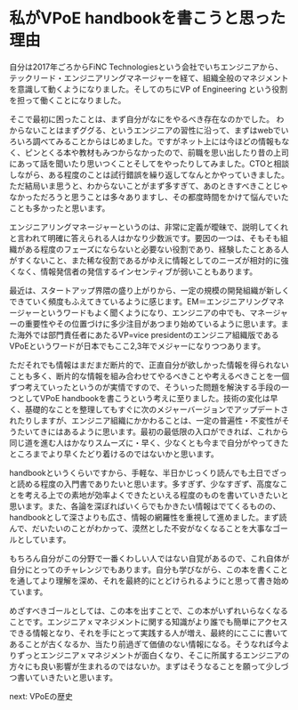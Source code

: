 # 私がVPoE handbookを書こうと思った理由

自分は2017年ごろからFiNC Technologiesという会社でいちエンジニアから、テックリード・エンジニアリングマネージャーを経て、組織全般のマネジメントを意識して動くようになりました。そしてのちにVP of Engineering という役割を担って働くことになりました。

そこで最初に困ったことは、まず自分がなにをやるべき存在なのかでした。
わからないことはまずググる、というエンジニアの習性に沿って、まずはwebでいろいろ調べてみることからはじめました。ですがネット上には今ほどの情報もなく、ピンとくる本や教材もみつからなかったので、前職を思い出したり昔の上司にあって話を聞いたり思いつくことそしてをやったりしてみました。CTOと相談しながら、ある程度のことは試行錯誤を繰り返してなんとかやっていきました。ただ結局いま思うと、わからないことがまず多すぎて、あのときすべきことじゃなかっただろうと思うことは多々ありますし、その都度時間をかけて悩んでいたことも多かったと思います。

エンジニアリングマネージャーというのは、非常に定義が曖昧で、説明してくれと言われて明確に答えられる人はかなり少数派です。要因の一つは、そもそも組織がある程度のフェーズにならないと必要ない役割であり、経験したことある人がすくないこと、また稀な役割であるがゆえに情報としてのニーズが相対的に強くなく、情報発信者の発信するインセンティブが弱いこともあります。

最近は、スタートアップ界隈の盛り上がりから、一定の規模の開発組織が新しくできていく頻度もふえてきているように感じます。EM＝エンジニアリングマネージャーというワードもよく聞くようになり、エンジニアの中でも、マネージャーの重要性やその位置づけに多少注目があつまり始めているように思います。また海外では部門責任者にあたるVP=vice presidentのエンジニア組織版であるVPoEというワードが日本でもここ2,3年でメジャーになりつつあります。

ただそれでも情報はまだまだ断片的で、正直自分が欲しかった情報を得られないことも多く、断片的な情報を組み合わせてやるべきことや考えるべきことを一個ずつ考えていったというのが実情ですので、そういった問題を解決する手段の一つとしてVPoE handbookを書こうという考えに至りました。技術の変化は早く、基礎的なことを整理してもすぐに次のメジャーバージョンでアップデートされたりしますが、エンジニア組織にかかわることは、一定の普遍性・不変性がそうたいてきにはあるように思います。最初の最低限の入口ができれば、これから同じ道を進む人はかなりスムーズに・早く、少なくとも今まで自分がやってきたところまでより早くたどり着けるのではないかと思います。

handbookというくらいですから、手軽な、半日かじっくり読んでも土日でざっと読める程度の入門書でありたいと思います。多すぎず、少なすぎず、高度なことを考える上での素地が効率よくできたといえる程度のものを書いていきたいと思います。また、各論を深ぼればいくらでもかきたい情報はでてくるものの、handbookとして深さよりも広さ、情報の網羅性を重視して進めました。まず読んで、だいたいのことがわかって、漠然とした不安がなくなることを大事なゴールとしています。

もちろん自分がこの分野で一番くわしい人ではない自覚があるので、これ自体が自分にとってのチャレンジでもあります。自分も学びながら、この本を書くことを通してより理解を深め、それを最終的にとどけられるようにと思って書き始めています。

めざすべきゴールとしては、この本を出すことで、この本がいずれいらなくなることです。エンジニアｘマネジメントに関する知識がより誰でも簡単にアクセスできる情報となり、それを手にとって実践する人が増え、最終的にここに書いてあることが古くなるか、当たり前過ぎて価値のない情報になる。そうなれば今よりずっとエンジニアｘマネジメントが面白くなり、そこに所属するエンジニアの方々にも良い影響が生まれるのではないか。まずはそうなることを願って少しづつ書いていきたいと思います。

next: VPoEの歴史
